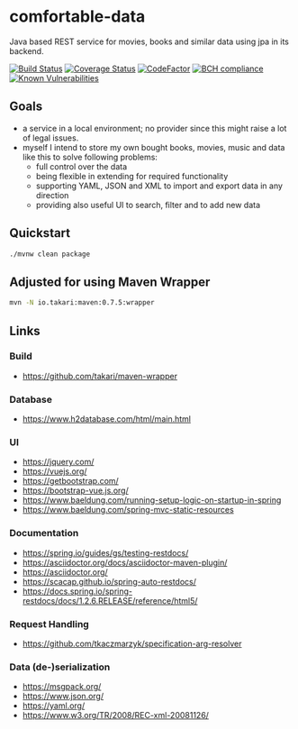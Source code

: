 # comfortable-data
Java based REST service for movies, books and similar data using jpa in its backend.

[![Build Status](https://travis-ci.org/Nachtfeuer/comfortable-data.svg?branch=master)](https://travis-ci.org/Nachtfeuer/comfortable-data)
[![Coverage Status](https://coveralls.io/repos/github/Nachtfeuer/comfortable-data/badge.svg?branch=master)](https://coveralls.io/github/Nachtfeuer/comfortable-data?branch=master)
[![CodeFactor](https://www.codefactor.io/repository/github/nachtfeuer/comfortable-data/badge)](https://www.codefactor.io/repository/github/nachtfeuer/comfortable-data)
[![BCH compliance](https://bettercodehub.com/edge/badge/Nachtfeuer/comfortable-data?branch=master)](https://bettercodehub.com/)
[![Known Vulnerabilities](https://snyk.io/test/github/nachtfeuer/comfortable-data/badge.svg)](https://snyk.io/test/github/nachtfeuer/comfortable-data) 

## Goals

 - a service in a local environment; no provider since this might raise
   a lot of legal issues.
 - myself I intend to store my own bought books, movies, music and data like
   this to solve following problems:
   - full control over the data
   - being flexible in extending for required functionality
   - supporting YAML, JSON and XML to import and export data in any direction
   - providing also useful UI to search, filter and to add new data

## Quickstart

```bash
./mvnw clean package
```

## Adjusted for using Maven Wrapper

```bash
mvn -N io.takari:maven:0.7.5:wrapper
```

## Links

### Build
 - https://github.com/takari/maven-wrapper
 
### Database
 - https://www.h2database.com/html/main.html
 
### UI
 - https://jquery.com/
 - https://vuejs.org/
 - https://getbootstrap.com/
 - https://bootstrap-vue.js.org/
 - https://www.baeldung.com/running-setup-logic-on-startup-in-spring
 - https://www.baeldung.com/spring-mvc-static-resources

### Documentation
 - https://spring.io/guides/gs/testing-restdocs/
 - https://asciidoctor.org/docs/asciidoctor-maven-plugin/
 - https://asciidoctor.org/
 - https://scacap.github.io/spring-auto-restdocs/
 - https://docs.spring.io/spring-restdocs/docs/1.2.6.RELEASE/reference/html5/
 
### Request Handling
 - https://github.com/tkaczmarzyk/specification-arg-resolver
 
### Data (de-)serialization
 - https://msgpack.org/
 - https://www.json.org/
 - https://yaml.org/
 - https://www.w3.org/TR/2008/REC-xml-20081126/
